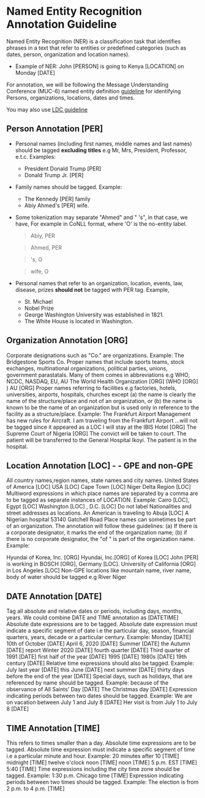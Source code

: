 # Named Entity Recognition Annotation Guideline

Named Entity Recognition (NER) is a classification task that identifies phrases in a text that refer to entities or predefined categories (such as dates, person, organization and location names).

* Example of NER: John [PERSON] is going to Kenya [LOCATION] on Monday [DATE]

For annotation, we will be following the Message Understanding Conference (MUC-6) named entity definition [guideline](https://cs.nyu.edu/faculty/grishman/NEtask20.book_1.html) for identifying Persons, organizations, locations, dates and times. 

You may also use [LDC guideline](https://www.ldc.upenn.edu/sites/www.ldc.upenn.edu/files/english-entities-guidelines-v6.6.pdf)

## Person Annotation [PER]

* Personal names (including first names, middle names and last names) should be tagged **excluding titles** e.g Mr, Mrs, President, Professor, e.t.c. Examples:
	* President Donald Trump [PER]
	* Donald Trump Jr. [PER]

* Family names should be tagged. Example:
	* The Kennedy [PER] family
	* Abiy Ahmed's [PER] wife.  

* Some tokenization may separate "Ahmed" and " 's", in that case, we have, For example in CoNLL format, where 'O' is the no-entity label.
	> Abiy, PER

	> Ahmed, PER

	> 's, O

	> wife, O

* Personal names that refer to an organization, location, events, law, disease, prizes **should not** be tagged with PER tag. Example,

	* St. Michael
	* Nobel Prize
	* George Washington University was established in 1821.
	* The White House is located in Washington.

## Organization Annotation [ORG]
Corporate designations such as "Co." are organizations. Example:
The Bridgestone Sports Co. 
Proper names that include sports teams, stock exchanges, multinational organizations, political parties, unions, government parastatals. Many of them comes in abbreviations e.g WHO, NCDC, NASDAQ, EU, AU
The World Health Organization [ORG] (WHO [ORG] )
AU [ORG]
Proper names referring to facilities e.g factories, hotels, universities, airports, hospitals, churches except (a) the name is clearly the name of the structure/place and not of an organization, or (b) the name is known to be the name of an organization but is used only in reference to the facility as a structure/place. Example:
The Frankfurt Airport Management has new rules for Aircraft.
I am traveling from the Frankfurt Airport ...will not be tagged since it appeared as a LOC
I will stay at the IBIS Hotel [ORG]
The Supreme Court of Nigeria [ORG]
The convict will be taken to court.
The patient will be transferred to the General Hospital Ikoyi.
The patient is in the hospital.

## Location Annotation [LOC] - - GPE and non-GPE
All country names,region names, state names and city names.
United States of America [LOC]
USA [LOC]
Cape Town [LOC]
Niger Delta Region [LOC]
Multiword expressions in which place names are separated by a comma are to be tagged as separate instances of LOCATION. Example:
Cairo [LOC], Egypt [LOC]
Washington [LOC] , D.C. [LOC]
Do not label Nationalities and street addresses as locations.
An American is traveling to Abuja [LOC]
A Nigerian hospital
53140 Gatchell Road
Place names can sometimes be part of an organization. The annotation will follow these guidelines: (a) If there is a corporate designator, it marks the end of the organization name; (b) if there is no corporate designator, the "of " is part of the organization name. Example:
 
Hyundai of Korea, Inc. [ORG]
Hyundai, Inc.[ORG] of Korea [LOC]
John [PER] is working in BOSCH [ORG], Germany [LOC].
University of California [ORG] in Los Angeles [LOC]
Non-GPE locations like mountain name, river name, body of water should be tagged e.g
	River Niger 

## DATE Annotation [DATE]
Tag all absolute and relative dates or periods, including days, months, years. We could combine DATE and TIME annotation as [DATETIME]
Absolute date expressions are to be tagged. Absolute date expression must indicate a specific segment of date i.e the particular day, season, financial quarters, years, decade or a particular century. Example:
Monday [DATE]
10th of October [DATE]
April 6, 2020 [DATE]
Summer [DATE]
the Autumn [DATE] report
Winter 2020 [DATE]
fourth quarter [DATE]
Third  quarter of 1991 [DATE]
first half of the year [DATE]
1995 [DATE]
1980s [DATE]
19th century [DATE]
Relative time expressions should also be tagged. Example:
July last year [DATE]
this June [DATE]
next summer [DATE]
thirty days before the end of the year [DATE]
Special days, such as holidays, that are referenced by name should be tagged. Example:
because of the observance of All Saints' Day [DATE]
The Christmas day [DATE]
Expression indicating periods between two dates should be tagged. Example:
We are on vacation between July 1 and July 8 [DATE]
Her visit is from July 1 to July 8 [DATE]

## TIME Annotation [TIME]
This refers to times smaller than a day.
Absolute time expressions are to be tagged. Absolute time expression must indicate a specific segment of time i.e a particular minute and hour. Example:
20 minutes after 10 [TIME]
midnight [TIME]
twelve o'clock noon [TIME]
noon [TIME]
5 p.m. EST [TIME]
5:40 [TIME]
Time expressions including the city time zone should be tagged. Example:
1:30 p.m. Chicago time [TIME]
Expression indicating periods between two times should be tagged. Example:
The election is from 2 p.m. to 4 p.m. [TIME]

